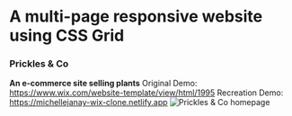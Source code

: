 # A multi-page responsive website using CSS Grid

### Prickles & Co
**An e-commerce site selling plants**
Original Demo: https://www.wix.com/website-template/view/html/1995
Recreation Demo: https://michellejanay-wix-clone.netlify.app
![Prickles & Co homepage](./designs/Cactus%20shop.png)
